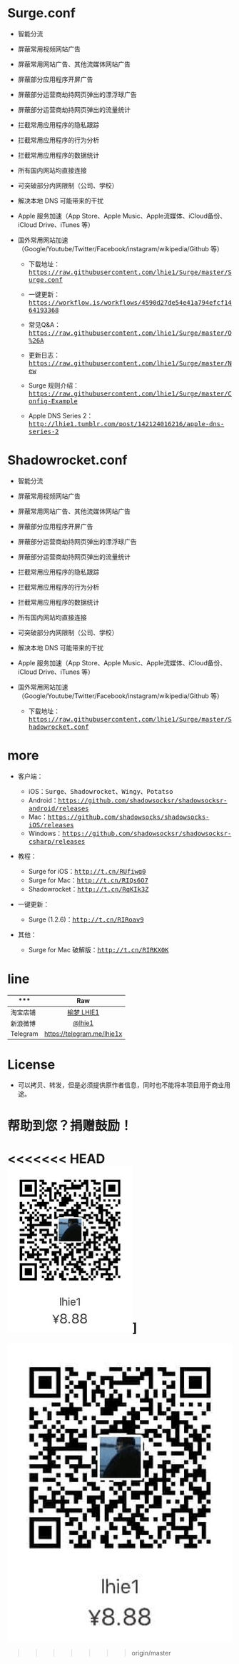 # Surge.conf

* 智能分流
* 屏蔽常用视频网站广告
* 屏蔽常用网站广告、其他流媒体网站广告
* 屏蔽部分应用程序开屏广告
* 屏蔽部分运营商劫持网页弹出的漂浮球广告
* 屏蔽部分运营商劫持网页弹出的流量统计
* 拦截常用应用程序的隐私跟踪
* 拦截常用应用程序的行为分析
* 拦截常用应用程序的数据统计
* 所有国内网站均直接连接
* 可突破部分内网限制（公司、学校）
* 解决本地 DNS 可能带来的干扰
* Apple 服务加速（App Store、Apple Music、Apple流媒体、iCloud备份、iCloud Drive、iTunes 等）
* 国外常用网站加速（Google/Youtube/Twitter/Facebook/instagram/wikipedia/Github 等）

    - 下载地址：<kbd>https://raw.githubusercontent.com/lhie1/Surge/master/Surge.conf</kbd>

    - 一键更新：<kbd>https://workflow.is/workflows/4590d27de54e41a794efcf1464193368</kbd>

    - 常见Q&A：<kbd>https://raw.githubusercontent.com/lhie1/Surge/master/Q%26A</kbd>

    - 更新日志：<kbd>https://raw.githubusercontent.com/lhie1/Surge/master/New</kbd>

    - Surge 规则介绍：<kbd>https://raw.githubusercontent.com/lhie1/Surge/master/Config-Example</kbd>

    - Apple DNS Series 2：<kbd>http://lhie1.tumblr.com/post/142124016216/apple-dns-series-2</kbd>


# Shadowrocket.conf

* 智能分流
* 屏蔽常用视频网站广告
* 屏蔽常用网站广告、其他流媒体网站广告
* 屏蔽部分应用程序开屏广告
* 屏蔽部分运营商劫持网页弹出的漂浮球广告
* 屏蔽部分运营商劫持网页弹出的流量统计
* 拦截常用应用程序的隐私跟踪
* 拦截常用应用程序的行为分析
* 拦截常用应用程序的数据统计
* 所有国内网站均直接连接
* 可突破部分内网限制（公司、学校）
* 解决本地 DNS 可能带来的干扰
* Apple 服务加速（App Store、Apple Music、Apple流媒体、iCloud备份、iCloud Drive、iTunes 等）
* 国外常用网站加速（Google/Youtube/Twitter/Facebook/instagram/wikipedia/Github 等）

    - 下载地址：<kbd>https://raw.githubusercontent.com/lhie1/Surge/master/Shadowrocket.conf</kbd>


# more

* 客户端：
    - iOS：<kbd>Surge、Shadowrocket、Wingy、Potatso</kbd>
    - Android：<kbd>https://github.com/shadowsocksr/shadowsocksr-android/releases</kbd>
    - Mac：<kbd>https://github.com/shadowsocks/shadowsocks-iOS/releases</kbd>
    - Windows：<kbd>https://github.com/shadowsocksr/shadowsocksr-csharp/releases</kbd>

* 教程：
    - Surge for iOS：<kbd>http://t.cn/RUfiwq0</kbd>
    - Surge for Mac：<kbd>http://t.cn/RIQs6O7</kbd>
    - Shadowrocket：<kbd>http://t.cn/RqKIk3Z</kbd>

* 一键更新：
    - Surge (1.2.6)：<kbd>http://t.cn/RIRoav9</kbd>

* 其他：
    - Surge for Mac 破解版：<kbd>http://t.cn/RIRKX0K</kbd>


# line

*** | Raw |
---------|:---------:
淘宝店铺  | [榆梦 LHIE1](https://shop116319160.taobao.com)
新浪微博 | [ @lhie1](http://www.weibo.com/1748625493)
Telegram | https://telegram.me/lhie1x


# License

* 可以拷贝、转发，但是必须提供原作者信息，同时也不能将本项目用于商业用途。

# 帮助到您？捐赠鼓励！

<<<<<<< HEAD
![](/img/alipay.jpeg "alipay：lhie1@qq.com")]
=======
![](/img/alipay.png "alipay：lhie1@qq.com")
>>>>>>> origin/master
